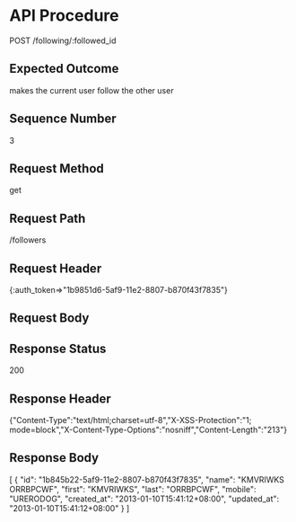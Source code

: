 # API Procedure
POST /following/:followed_id
## Expected Outcome
makes the current user follow the other user
## Sequence Number
3
## Request Method
get
## Request Path
/followers
## Request Header
{:auth_token=>"1b9851d6-5af9-11e2-8807-b870f43f7835"}
## Request Body


## Response Status
200
## Response Header
{"Content-Type":"text/html;charset=utf-8","X-XSS-Protection":"1; mode=block","X-Content-Type-Options":"nosniff","Content-Length":"213"}

## Response Body
[
  {
    "id": "1b845b22-5af9-11e2-8807-b870f43f7835",
    "name": "KMVRIWKS ORRBPCWF",
    "first": "KMVRIWKS",
    "last": "ORRBPCWF",
    "mobile": "URERODOG",
    "created_at": "2013-01-10T15:41:12+08:00",
    "updated_at": "2013-01-10T15:41:12+08:00"
  }
]
